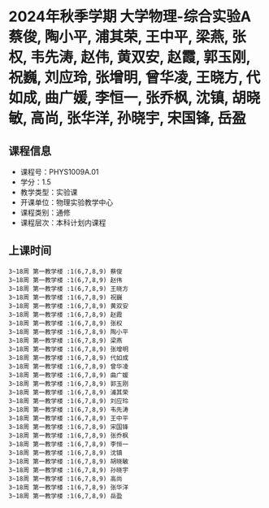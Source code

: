 # 2024年秋季学期 大学物理-综合实验A 蔡俊, 陶小平, 浦其荣, 王中平, 梁燕, 张权, 韦先涛, 赵伟, 黄双安, 赵霞, 郭玉刚, 祝巍, 刘应玲, 张增明, 曾华凌, 王晓方, 代如成, 曲广媛, 李恒一, 张乔枫, 沈镇, 胡晓敏, 高尚, 张华洋, 孙晓宇, 宋国锋, 岳盈






## 课程信息

- 课程号：PHYS1009A.01
- 学分：1.5
- 教学类型：实验课
- 开课单位：物理实验教学中心
- 课程类别：通修
- 课程层次：本科计划内课程

## 上课时间

```
3~18周 第一教学楼 :1(6,7,8,9) 蔡俊
3~18周 第一教学楼 :1(6,7,8,9) 赵伟
3~18周 第一教学楼 :1(6,7,8,9) 王晓方
3~18周 第一教学楼 :1(6,7,8,9) 祝巍
3~18周 第一教学楼 :1(6,7,8,9) 黄双安
3~18周 第一教学楼 :1(6,7,8,9) 赵霞
3~18周 第一教学楼 :1(6,7,8,9) 张权
3~18周 第一教学楼 :1(6,7,8,9) 陶小平
3~18周 第一教学楼 :1(6,7,8,9) 梁燕
3~18周 第一教学楼 :1(6,7,8,9) 张增明
3~18周 第一教学楼 :1(6,7,8,9) 代如成
3~18周 第一教学楼 :1(6,7,8,9) 曾华凌
3~18周 第一教学楼 :1(6,7,8,9) 曲广媛
3~18周 第一教学楼 :1(6,7,8,9) 郭玉刚
3~18周 第一教学楼 :1(6,7,8,9) 浦其荣
3~18周 第一教学楼 :1(6,7,8,9) 刘应玲
3~18周 第一教学楼 :1(6,7,8,9) 韦先涛
3~18周 第一教学楼 :1(6,7,8,9) 王中平
3~18周 第一教学楼 :1(6,7,8,9) 宋国锋
3~18周 第一教学楼 :1(6,7,8,9) 张乔枫
3~18周 第一教学楼 :1(6,7,8,9) 李恒一
3~18周 第一教学楼 :1(6,7,8,9) 沈镇
3~18周 第一教学楼 :1(6,7,8,9) 胡晓敏
3~18周 第一教学楼 :1(6,7,8,9) 孙晓宇
3~18周 第一教学楼 :1(6,7,8,9) 高尚
3~18周 第一教学楼 :1(6,7,8,9) 张华洋
3~18周 第一教学楼 :1(6,7,8,9) 岳盈
```


